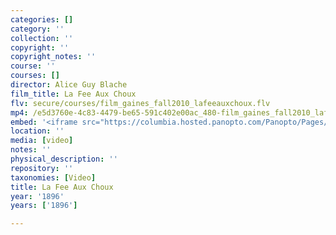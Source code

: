 ```yaml
---
categories: []
category: ''
collection: ''
copyright: ''
copyright_notes: ''
course: ''
courses: []
director: Alice Guy Blache
film_title: La Fee Aux Choux
flv: secure/courses/film_gaines_fall2010_lafeeauxchoux.flv
mp4: /e5d3760e-4c83-4479-be65-591c402e00ac_480-film_gaines_fall2010_lafeeauxchoux.mp4
embed: '<iframe src="https://columbia.hosted.panopto.com/Panopto/Pages/Embed.aspx?id=ab2ef683-527b-476c-ae5b-a95f0103b800&v=1" width="720" height="405" style="padding: 0px; border: 1px solid #464646;" frameborder="0" allowfullscreen allow="autoplay"></iframe>'
location: ''
media: [video]
notes: ''
physical_description: ''
repository: ''
taxonomies: [Video]
title: La Fee Aux Choux
year: '1896'
years: ['1896']

---
```

